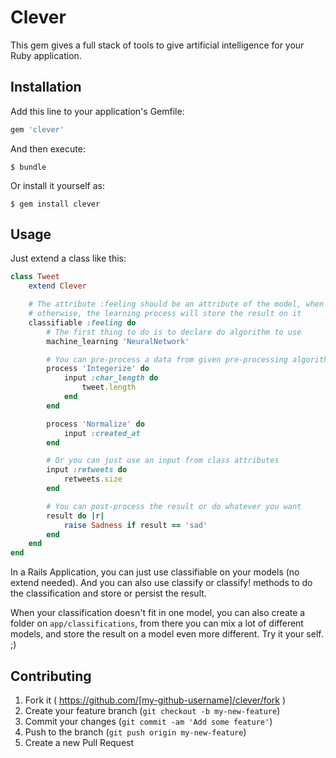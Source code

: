 # Clever

This gem gives a full stack of tools to give artificial intelligence for your Ruby application.

## Installation

Add this line to your application's Gemfile:

```ruby
gem 'clever'
```

And then execute:

    $ bundle

Or install it yourself as:

    $ gem install clever

## Usage

Just extend a class like this:

```ruby
class Tweet
    extend Clever

    # The attribute :feeling should be an attribute of the model, when it's filled, the class will learn from it,
    # otherwise, the learning process will store the result on it
    classifiable :feeling do
        # The first thing to do is to declare do algorithm to use
        machine_learning 'NeuralNetwork'

        # You can pre-process a data from given pre-processing algorithms
        process 'Integerize' do
            input :char_length do
                tweet.length
            end
        end

        process 'Normalize' do
            input :created_at
        end

        # Or you can just use an input from class attributes
        input :retweets do
            retweets.size
        end

        # You can post-process the result or do whatever you want
        result do |r|
            raise Sadness if result == 'sad'
        end
    end
end
```

In a Rails Application, you can just use classifiable on your models (no extend needed). And you can also use classify
or classify! methods to do the classification and store or persist the result.

When your classification doesn't fit in one model, you can also create a folder on ```app/classifications```, from there
you can mix a lot of different models, and store the result on a model even more different. Try it your self. ;)

## Contributing

1. Fork it ( https://github.com/[my-github-username]/clever/fork )
2. Create your feature branch (`git checkout -b my-new-feature`)
3. Commit your changes (`git commit -am 'Add some feature'`)
4. Push to the branch (`git push origin my-new-feature`)
5. Create a new Pull Request
